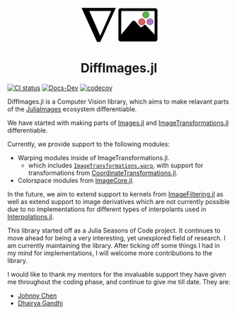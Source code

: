 <p align="center">
<img width="175px" src="./docs/src/assets/small_logo.png"/>
<h1 align="center">DiffImages.jl</h1>
</p>

[![CI status](https://github.com/SomTambe/DiffImages.jl/actions/workflows/ci.yml/badge.svg)](https://github.com/SomTambe/DiffImages.jl/actions/workflows/ci.yml)
[![Docs-Dev](https://img.shields.io/badge/docs-dev-blue.svg)](https://somtambe.github.io/DiffImages.jl/dev/)
[![codecov](https://codecov.io/gh/SomTambe/DiffImages.jl/branch/main/graph/badge.svg?token=T9WFI8C9Q9)](https://codecov.io/gh/SomTambe/DiffImages.jl)

DiffImages.jl is a Computer Vision library, which aims to make relavant parts of the [JuliaImages](https://github.com/JuliaImages) ecosystem differentiable. 

We have started with making parts of [Images.jl](https://github.com/JuliaImages/Images.jl) and [ImageTransformations.jl](https://github.com/JuliaImages/ImageTransformations.jl) differentiable.

Currently, we provide support to the following modules:
- Warping modules inside of ImageTransformations.jl.
    - which includes [`ImageTransformations.warp`](https://juliaimages.org/ImageTransformations.jl/stable/reference/#ImageTransformations.warp), with support for transformations from [CoordinateTransformations.jl](https://github.com/JuliaGeometry/CoordinateTransformations.jl).
- Colorspace modules from [ImageCore.jl](https://github.com/JuliaImages/ImageCore.jl).

In the future, we aim to extend support to kernels from [ImageFiltering.jl](https://github.com/JuliaImages/ImageFiltering.jl) as well as extend support to image derivatives which are not currently possible due to no implementations for different types of interpolants used in [Interpolations.jl](https://github.com/JuliaMath/Interpolations.jl).

This library started off as a Julia Seasons of Code project. It continues to move ahead for being a very interesting, yet unexplored field of research. I am currently maintaining the library. After ticking off some things I had in my mind for implementations, I will welcome more contributions to the library.

I would like to thank my mentors for the invaluable support they have given me throughout the coding phase, and continue to give me till date. They are:
- [Johnny Chen](https://github.com/johnnychen94)
- [Dhairya Gandhi](https://github.com/DhairyaLGandhi)

